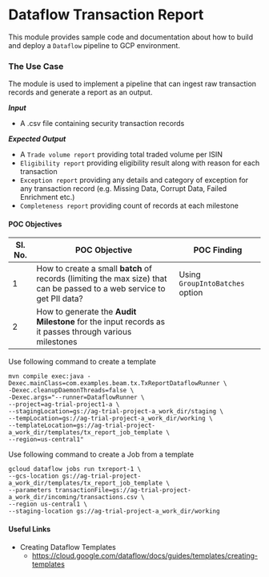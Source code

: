 Dataflow Transaction Report
===

This module provides sample code and documentation about how to build and deploy a `Dataflow` pipeline to GCP environment.

### The Use Case

The module is used to implement a pipeline that can ingest raw transaction records and generate a report as an output.

___Input___
* A .csv file containing security transaction records

___Expected Output___
* A `Trade volume report` providing total traded volume per ISIN
* `Eligibility report` providing eligibility result along with reason for each transaction
* `Exception report` providing any details and category of exception for any transaction record (e.g. Missing Data, Corrupt Data, Failed Enrichment etc.)
* `Completeness report` providing count of records at each milestone

#### POC Objectives

Sl. No. | POC Objective | POC Finding |
--------| --------------|-------------|
1| How to create a small **batch** of records (limiting the max size) that can be passed to a web service to get PII data? | Using `GroupIntoBatches` option|
2| How to generate the **Audit Milestone** for the input records as it passes through various milestones | | 

Use following command to create a template
```
mvn compile exec:java -Dexec.mainClass=com.examples.beam.tx.TxReportDataflowRunner \
-Dexec.cleanupDaemonThreads=false \
-Dexec.args="--runner=DataflowRunner \
--project=ag-trial-project1-a \
--stagingLocation=gs://ag-trial-project-a_work_dir/staging \
--tempLocation=gs://ag-trial-project-a_work_dir/working \
--templateLocation=gs://ag-trial-project-a_work_dir/templates/tx_report_job_template \
--region=us-central1"
```

Use following command to create a Job from a template
```
gcloud dataflow jobs run txreport-1 \
--gcs-location gs://ag-trial-project-a_work_dir/templates/tx_report_job_template \
--parameters transactionFile=gs://ag-trial-project-a_work_dir/incoming/transactions.csv \
--region us-central1 \
--staging-location gs://ag-trial-project-a_work_dir/working
```

#### Useful Links
- Creating Dataflow Templates
  - https://cloud.google.com/dataflow/docs/guides/templates/creating-templates
